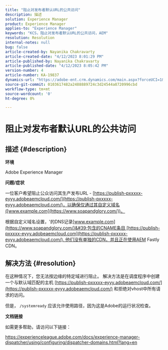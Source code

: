 ```yaml
---
title: "阻止对发布者默认URL的公共访问"
description: 描述
solution: Experience Manager
product: Experience Manager
applies-to: "Experience Manager"
keywords: "KCS，阻止对发布者默认URL的公共访问，AEM"
resolution: Resolution
internal-notes: null
bug: false
article-created-by: Nayanika Chakravarty
article-created-date: "4/12/2023 8:01:29 PM"
article-published-by: Nayanika Chakravarty
article-published-date: "4/12/2023 8:05:42 PM"
version-number: 4
article-number: KA-19837
dynamics-url: "https://adobe-ent.crm.dynamics.com/main.aspx?forceUCI=1&pagetype=entityrecord&etn=knowledgearticle&id=b4dd55ce-6cd9-ed11-a7c7-6045bd006b4b"
source-git-commit: 0103617482a2488889724c3d24544a8720996cbd
workflow-type: tm+mt
source-wordcount: '0'
ht-degree: 0%

---
```


# 阻止对发布者默认URL的公共访问

## 描述 {#description}


<b>环境</b>

Adobe Experience Manager

<b>问题/症状</b>

一位客户希望阻止公众访问其生产发布URL - [https://publish-pxxxxx-eyyy.adobeaemcloud.com/](https://publish-pxxxxx-eyyy.adobeaemcloud.com/)，以确保仅通过其自定义域名([www.example.com](https://www.soapandglory.com/))。

根据自定义域名设置，&#39;的DNS记录[www.example.com](https://www.soapandglory.com/)&#39;包含的CNAME条目 [https://publish-pxxxxx-eyyy.adobeaemcloud.com](https://publish-pxxxxx-eyyy.adobeaemcloud.com/). 他们没有单独的CDN，并且正在使用AEM Fastly CDN。


## 解决方法 {#resolution}


在这种情况下，您无法按边缘的特定域进行阻止。 解决方法是在调度程序中创建一个与默认域匹配的主机 [https://publish-pxxxxx-eyyy.adobeaemcloud.com/](https://publish-pxxxxx-eyyy.adobeaemcloud.com/) 和拒绝对vhost中所有请求的访问。

但是， `/systemready` 应该允许使用路径，因为这是Adobe的运行状况检查。

<b>文档链接</b>

如需更多帮助，请访问以下链接：

https://experienceleague.adobe.com/docs/experience-manager-dispatcher/using/configuring/dispatcher-domains.html?lang=en
